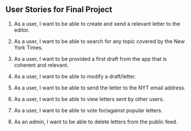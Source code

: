 ## User Stories for Final Project

1. As a user, I want to be able to create and send a relevant letter to the editor.

2. As a user, I want to be able to search for any topic covered by the New York Times.

3. As a user, I want to be provided a first draft from the app that is coherent and relevant.

4. As a user, I want to be able to modify a draft/letter.

5. As a user, I want to be able to send the letter to the NYT email address.

6. As a user, I want to be able to view letters sent by other users.

7. As a user, I want to be able to vote for/against popular letters.

8. As an admin, I want to be able to delete letters from the public feed.
